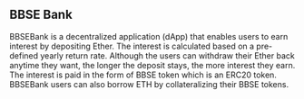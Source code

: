## BBSE Bank
BBSEBank is a decentralized application (dApp) that enables users to earn interest by depositing Ether.
The interest is calculated based on a pre-defined yearly return rate. Although the users can withdraw their Ether back anytime they want, the longer the deposit stays, the more interest they earn. The interest is paid in the form of BBSE token which is an ERC20 token. BBSEBank users can also borrow ETH by collateralizing their BBSE tokens.
